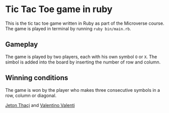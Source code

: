 # Tic Tac Toe game in ruby

This is the tic tac toe game written in Ruby as part of the Microverse course. The game is played in terminal by running `ruby bin/main.rb`.

## Gameplay

The game is played by two players, each with his own symbol `O` or `X`. The simbol is added into the board by inserting the number of row and column.

## Winning conditions

The game is won by the player who makes three consecutive symbols in a row, column or diagonal.

[Jeton Thaçi](https://github.com/jeton-th) and [Valentino Valenti](https://github.com/1ba1)